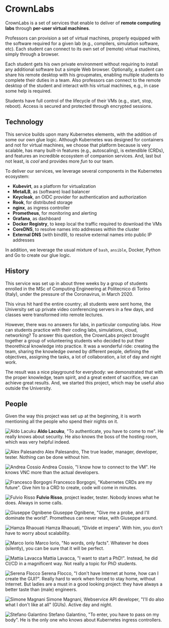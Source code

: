# CrownLabs

CrownLabs is a set of services that enable to deliver of **remote computing labs** through **per-user virtual machines**.

Professors can provision a set of virtual machines, properly equipped with the software required for a given lab (e.g., compilers, simulation software, etc).
Each student can connect to its own set of (remote) virtual machines, simply through a browser.

Each student gets his own private environment without requiring to install any additional software but a simple Web browser.
Optionally, a student can share his remote desktop with his groupmates, enabling multiple students to complete their duties in a team.
Also professors can connect to the remote desktop of the student and interact with his virtual machines, e.g., in case some help is required.

Students have full control of the lifecycle of their VMs (e.g., start, stop, reboot). Access is secured and protected through encrypted sessions.


## Technology
This service builds upon many Kubernetes elements, with the addition of some our own glue logic.
Although Kubernetes was designed for containers and not for virtual machines, we choose that platform because is very scalable, has many built-in features (e.g., autoscaling), is extendible (CRDs), and features an incredible ecosystem of companion services. And, last but not least, is *cool* and provides more *fun* to our team.

To deliver our services, we leverage several components in the Kubernetes ecosystem:
- **Kubevirt**, as a platform for virtualization
- **MetalLB**, as (software) load balancer
- **Keycloak**, an OIDC provider for authentication and authorization
- **Rook**, for distributed storage
- **nginx**, as ingress controller
- **Prometheus**, for monitoring and alerting
- **Grafana**, as dashboard
- **Docker Registry**, to keep local the traffic required to download the VMs
- **CoreDNS**, to resolve names into addresses within the cluster
- **External DNS** (with bind9), to resolve external names into public IP addresses

In addition, we leverage the usual mixture of `bash`, `ansible`, Docker, Python and Go to create our glue logic.


## History
This service was set up in about three weeks by a group of students enrolled in the MSc of Computing Engineering at Politecnico di Torino (Italy), under the pressure of the Coronavirus, in March 2020.

This virus hit hard the entire country; all students were sent home, the University set up private video conferencing servers in a few days, and classes were transformed into remote lectures.

However, there was no answers for labs, in particular computing labs. How can students practice with their coding labs, simulations, cloud, networking?
To answer this question, the CrownLabs project brought together a group of volunteering students who decided to put their theorethical knowledge into practice.
It was a wonderful ride: creating the team, sharing the knowledge owned by different people, defining the objectives, assigning the tasks, a lot of collaboration, a lot of day and night work.

The result was a nice playground for everybody: we demonstrated that with the proper knowledge, team spirit, and a great extent of sacrifice, we can achieve great results.
And, we started this project, which may be useful also outside the University.

## People
Given the way this project was set up at the beginning, it is worth mentioning all the people who spend their nights on it.

![Aldo Lacuku](images/aldo.jpg "Aldo Lacuku")
**Aldo Lacuku**, "To authenticate, you have to come to me". He really knows about security. He also knows the boss of the hosting room, which was very helpful indeed.

![Alex Palesandro](images/alex.jpg "Alex Palesandro")
Alex Palesandro, The true leader, manager, developer, tester. Nothing can be done without him.

![Andrea Cossio](images/andrea.jpg "Andrea Cossio")
Andrea Cossio, "I know how to connect to the VM". He knows VNC more than the actual developers.

![Francesco Borgogni](images/francesco.jpg "Francesco Borgogni")
Francesco Borgogni, "Kubernetes CRDs are my future". Give him to a CRD to create, code will come in minutes.

![Fulvio Risso](images/fulvio.jpg "Fulvio Risso")
**Fulvio Risso**, project leader, tester. Nobody knows what he does. Always in some calls.

![Giuseppe Ognibene](images/giuseppe.jpg "Giuseppe Ognibene")
Giuseppe Ognibene, "Give me a probe, and I'll dominate the world". Prometheus can never relax, with Giuseppe around.

![Hamza Rhaouati](images/hamza.jpg "Hamza Rhaouati")
Hamza Rhaouati, "Divide et impera". With him, you don't have to worry about scalability.

![Marco Iorio](images/marco.jpg "Marco Iorio")
Marco Iorio, "No words, only facts". Whatever he does (silently), you can be sure that it will be perfect.

![Mattia Lavacca](images/mattia.jpg "Mattia Lavacca")
Mattia Lavacca, "I want to start a PhD!". Instead, he did CI/CD in a magnificent way. Not really a topic for PhD students.

![Serena Flocco](images/serena.jpg "Serena Flocco")
Serena Flocco, "I don't have Internet at home, how can I create the GUI?". Really hard to work when forced to stay home, without Internet. But ladies are a must in a good looking project: they have always a better taste than (male) engineers.

![Simone Magnani](images/simone.jpg "Simone Magnani")
Simone Magnani, Webservice API developer, "I'll do also what I don't  like at all" (GUIs). Active day and night.

![Stefano Galantino](images/stefano.jpg "Stefano Galantino")
Stefano Galantino, "To enter, you have to pass on my body". He is the only one who knows about Kubernetes ingress controllers.
